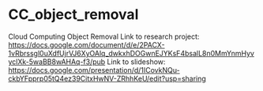 # CC_object_removal
Cloud Computing Object Removal
Link to research project: https://docs.google.com/document/d/e/2PACX-1vRbrssgl0uXdfUjrVJ6XyOAlq_dwkxhDOGwnEJYKsF4bsalL8n0MmYnmHyvyclXk-5waBB8wAHAq-f3/pub 
Link to slideshow: https://docs.google.com/presentation/d/1ICovkNQu-ckbYFpprp05tQ4ez39CitxHwNV-ZRhhKeU/edit?usp=sharing 
